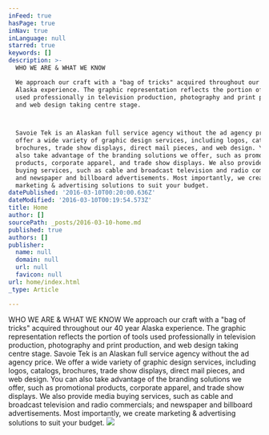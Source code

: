 ```yaml
---
inFeed: true
hasPage: true
inNav: true
inLanguage: null
starred: true
keywords: []
description: >-
  WHO WE ARE & WHAT WE KNOW

  We approach our craft with a "bag of tricks" acquired throughout our 40 year
  Alaska experience. The graphic representation reflects the portion of tools
  used professionally in television production, photography and print production,
  and web design taking centre stage.



  Savoie Tek is an Alaskan full service agency without the ad agency price. We
  offer a wide variety of graphic design services, including logos, catalogs,
  brochures, trade show displays, direct mail pieces, and web design. You can
  also take advantage of the branding solutions we offer, such as promotional
  products, corporate apparel, and trade show displays. We also provide media
  buying services, such as cable and broadcast television and radio commercials;
  and newspaper and billboard advertisements. Most importantly, we create
  marketing & advertising solutions to suit your budget.
datePublished: '2016-03-10T00:20:00.636Z'
dateModified: '2016-03-10T00:19:54.573Z'
title: Home
author: []
sourcePath: _posts/2016-03-10-home.md
published: true
authors: []
publisher:
  name: null
  domain: null
  url: null
  favicon: null
url: home/index.html
_type: Article

---
```

WHO WE ARE & WHAT WE KNOW
We approach our craft with a "bag of tricks" acquired throughout our 40 year Alaska experience. The graphic representation reflects the portion of tools used professionally in television production, photography and print production, and web design taking centre stage.
Savoie Tek is an Alaskan full service agency without the ad agency price. We offer a wide variety of graphic design services, including logos, catalogs, brochures, trade show displays, direct mail pieces, and web design. You can also take advantage of the branding solutions we offer, such as promotional products, corporate apparel, and trade show displays. We also provide media buying services, such as cable and broadcast television and radio commercials; and newspaper and billboard advertisements. Most importantly, we create marketing & advertising solutions to suit your budget.
![](https://the-grid-user-content.s3-us-west-2.amazonaws.com/b304f370-e560-48a9-a6c6-298d41ead360.jpg)